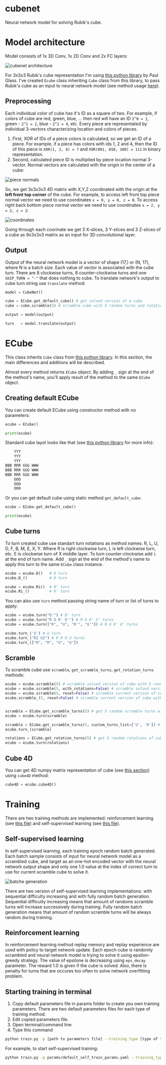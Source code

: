 # cubenet
Neural network model for solving Rubik's cube.

# Model architecture

Model consists of 1x 3D Conv, 1x 2D Conv and 2x FC layers:

![cubenet architecture](images/cubenet.png)

For 3x3x3 Rubik's cube representation I'm using [this python library](https://github.com/pglass/cube) by Paul Glass. I've created `Ecube` class inheriting `Cube` class from this library, to pass Rubik's cube as an input to neural network model (see method usage [here](#ecube)). 

## Preprocessing

Each individual color of cube has it's ID as a square of two. For example, if colors of cube are red, green, blue, ... then red will have an ID `2^0 = 1`, green - `2^1 = 2`, blue - `2^2 = 4`, etc.
Every piece are representated by individual 3-vectors characterizing location and colors of pieces. 
1. First, XOR of IDs of a piece colors is calculated, so we get an ID of a piece. For example, if a piece has colors with ids 1, 2 and 4, then the ID of this piece is `XOR(1, 2, 4) = 7` and `XOR(001, 010, 100) = 111` in binary representation. 
1. Second, calculated piece ID is multiplied by piece location normal 3-vector. Normal vectors are calculated with the origin in the center of a cube:

![piece normals](images/preprocessing.png)

So, we get 3x3x3x3 4D matrix with X,Y,Z coordinated with the origin at the **left front top corner** of the cube. For example, to access left front top piece normal vector we need to use coordinates `x = 0, y = 0, z = 0`. To access right back bottom piece normal vector we need to use coordinates `x = 2, y = 2, z = 2`:

![coordinates](images/coordinates.png)

Going through each coorinate we get 3 X-slices, 3 Y-slices and 3 Z-slices of a cube as 9x3x3x3 matrix as an input for 3D convolutional layer.

## Output

Output of the neural network model is a vector of shape (17,) or (N, 17), where N is a batch size. Each value of vector is associated with the cube turn. There are 8 clockwise turns, 8 counter-clockwise turns and one `SKIP_TURN = "-"` that does nothing to cube.
To translate network's output to cube turn string use `translate` method:

```python
model = CubeNet()

cube = ECube.get_default_cube() # get solved version of a cube
cube = cube.scramble(5) # scramble cube with 5 random turns and rotations

output = model(output)

turn   = model.translate(output)
```

# ECube

This class inherits `Cube` class from [this python library](https://github.com/pglass/cube). In this section, the main differences and additions will be described.

Almost every method returns `ECube` object. By adding `_` sign at the end of the method's name, you'll apply result of the method to the same `ECube` object.

## Creating default ECube

You can create default ECube using constructor method with no parameters:

```python
ecube = ECube()

print(ecube)
```

Standard cube layot looks like that (see [this python library](https://github.com/pglass/cube) for more info):

```python
    YYY
    YYY
    YYY
BBB RRR GGG WWW
BBB RRR GGG WWW
BBB RRR GGG WWW
    OOO
    OOO
    OOO
```

Or you can get default cube using static method `get_default_cube`:

```python
ecube = ECube.get_default_cube()

print(ecube)
```

## Cube turns

To turn created cube use standart turn notations as method names: R, L, U, D, F, B, M, E, X, Y. Where R is right clockwise turn, L is left clockwise turn, etc. E is clockwise turn of X middle layer. To turn counter-clockwise add `i` at the end of turn name. Add `_` sign at the end of the method's name to apply this turn to the same `ECube` class instance.

```python 
ecube = ecube.D()   # D turn
ecube.D_()          # D turn

ecube = ecube.Ri()  # R' turn
ecube.Ri_()         # R' turn
```

You can also use `turn` method passing string name of turn or list of turns to apply:

```python
ecube = ecube.turn("D'") # D' turn
ecube = ecube.turn("R U R' U'") # R U R' U' turns
ecube = ecube.turn(["R", "U", "R'", "U'"]) # R U R' U' turns

ecube.turn_('U') # U turn
ecube.turn_("R2 U2") # R R U U turns
ecube.turn_(["R", "R", "U", "U"])
```

## Scramble

To scramble cube use `scramble`, `get_scramble_turns`, `get_rotation_turns` methods:

```python
ecube = ecube.scramble(5) # scramble solved version of cube with 5 random turns and rotations
ecube = ecube.scramble(5, with_rotations=False) # scramble solved version of cube with 5 random turns only (no rotations)
ecube = ecube.scramble(5, reset=False) # scramble current version of cube with 5 random turns and rotations
ecube.scramble_(5, reset=False) # scramble current version of cube with 5 random turns and rotations


scramble = ECube.get_scramble_turns(5) # get 5 random scramble turns with rotation turns
ecube = ecube.turn(scramble)

scramble = ECube.get_scramble_turns(5, custom_turns_list=['U', 'R']) # get 5 random scramble turns using only U and R turns
ecube.turn_(scramble)

rotations = ECube.get_rotation_turns(5) # get 5 random rotations of cube
ecube = ecube.turn(rotations)
```

## Cube 4D

You can get 4D numpy matrix representation of cube (see [this section](#preprocessing)) using `cube4D` method:

```python
cube4D = ecube.cube4D()
```

# Training

There are two training methods are implemented: reinforcement learning (see [this file](rl_train.py)) and self-supervised learning (see [this file](self_train.py)).

## Self-supervised learning

In self-supervised learning, each training epoch random batch generated. Each batch sample consists of input for neural network model as a scrambled cube, and target as an one-hot encoded vector with the neural network output shape and only one 1.0 value at the index of correct turn to use for current scramble cube to solve it.

![batche generation](images/batches.png)

There are two version of self-supervised learning implementations: with sequential difficulty increasing and with fully random batch generation.
Sequential difficulty increasing means that amount of randoms scramble turns will increase successively during training.
Fully random batch generation means that amount of random scramble turns will be always random during training.

## Reinforcement learning

In reinforcement learning method replay memory and replay experience are used with policy to target network update. 
Each epoch cube is randomly scrambled and neural network model is trying to solve it using epsilon-greedy strategy. The value of epsilone is decreasing using `eps_decay` parameter. The reward 1.0 is given if the cube is solved. Also, there is penalty for turns that are occures too often to solve network overfitting problem.

## Starting training in terminal

1. Copy default parameters file in params folder to create you own training parameters. There are two default parameters files for each type of training method.
1. Edit copied parameters file.
1. Open terminal/command line
1. Type this command
```bash
python train.py -p [path to parameters file] --training_type [type of training: self/rl]
```

For example, to start self-supervised training:

```bash
python train.py -p params/default_self_train_params.yaml --training_type self
```